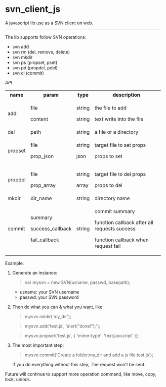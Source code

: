 svn_client_js
=============

A javascript lib use as a SVN client on web.

-------------


The lib supports follow SVN operations:

* svn add 
* svn rm (del, remove, delete)
* svn mkdir
* svn ps (propset, pset)
* svn pd (propdel, pdel)
* svn ci (commit)


*API*

<table>
  <tr>
    <th>name</th>
    <th>param</th>
    <th>type</th>
    <th>description</th>
  </tr>
  <tr>
    <td>add</td>
    <td>
      <p>file</p>
      <p>content</p>
    </td>
    <td>
      <p>string</p>
      <p>string</p>
    </td>
    <td>
      <p>the file to add</p>
      <p>text write into the file</p>
    </td>
  </tr>
  <tr>
    <td>del</td>
    <td>path</td>
    <td>string</td>
    <td>a file or a directory</td>
  </tr>
  <tr>
    <td>propset</td>
    <td>
      <p>file</p>
      <p>prop_json</p>
    </td>
    <td>
      <p>string</p>
      <p>json</p>
    </td>
    <td>
      <p>target file to set props</p>
      <p>props to set</p>
    </td>
  </tr>
  <tr>
    <td>propdel</td>
    <td>
      <p>file</p>
      <p>prop_array</p>
    </td>
    <td>
      <p>string</p>
      <p>array</p>
    </td>
    <td>
      <p>target file to del props</p>
      <p>props to del</p>
    </td>
  </tr>
  <tr>
    <td>mkdir</td>
    <td>dir_name</td>
    <td>string</td>
    <td>directory name</td>
  </tr>
  <tr>
    <td>commit</td>
    <td>
      <p>summary</p>
      <p>success_callback</p>
      <p>fail_callback</p>
    </td>
    <td>string</td>
    <td>
      <p>commit summary</p>
      <p>function callback after all requests success</p>
      <p>function callback when request fail</p>
    </td>
  </tr>
</table>

Example:

1.  Generate an instance:
    > var mysvn =  new SVN(usname, passwd, basepath);
       * usname: your SVN username
       * passwd: your SVN password

2.  Then do what you can & what you want, like:
    > mysvn.mkdir('my_dir');

    > mysvn.add('test.js', 'alert("done!");');

    > mysvn.propset('test.js', { 'mime-type': 'text/javscript' });

3.  The most important step:
    > mysvn.commit('Create a folder:my_dir and add a js file:test.js');

    If you do everything without this step,
    The request won't be sent.

Future will continue to support more operation command,
like move, copy, lock, unlock.
